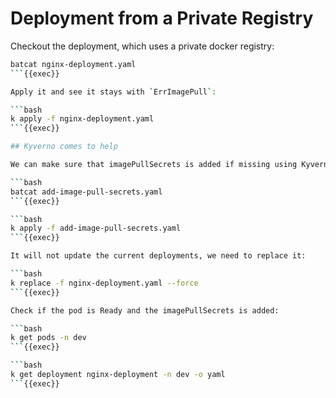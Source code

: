 # Deployment from a Private Registry

Checkout the deployment, which uses a private docker registry:

```bash
batcat nginx-deployment.yaml
```{{exec}}

Apply it and see it stays with `ErrImagePull`:

```bash
k apply -f nginx-deployment.yaml
```{{exec}}

## Kyverno comes to help

We can make sure that imagePullSecrets is added if missing using Kyverno:

```bash
batcat add-image-pull-secrets.yaml
```{{exec}}

```bash
k apply -f add-image-pull-secrets.yaml
```{{exec}}

It will not update the current deployments, we need to replace it:

```bash
k replace -f nginx-deployment.yaml --force
```{{exec}}

Check if the pod is Ready and the imagePullSecrets is added:

```bash
k get pods -n dev
```{{exec}}

```bash
k get deployment nginx-deployment -n dev -o yaml
```{{exec}}
